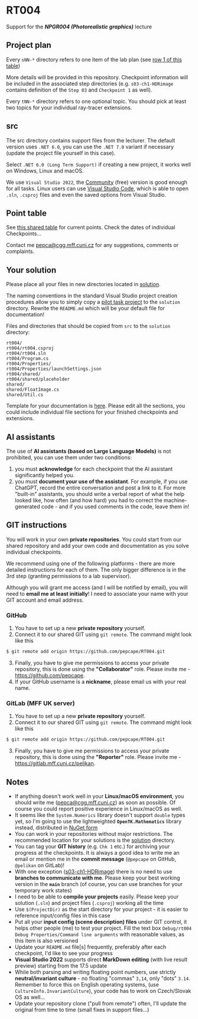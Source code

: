 # RT004
Support for the ***NPGR004 (Photorealistic graphics)*** lecture

## Project plan
Every `sNN-*` directory refers to one item of the lab plan
(see [row 1 of this table](https://docs.google.com/spreadsheets/d/1rOb0dhPapRahL4XWfD5Ar2pz9qGD7f0cMBM8gY_RkEE/edit?usp=sharing))

More details will be provided in this repository. Checkpoint
information will be included in the associated step directories
(e.g. `s03-ch1-HDRimage` contains definition of the `Step 03` and `Checkpoint 1` as well).

Every `tNN-*` directory refers to one optional topic. You
should pick at least two topics for your individual ray-tracer
extensions.

## src
The src directory contains support files from the lecturer. The default
version uses `.NET 6.0`, you can use the `.NET 7.0` variant if necessary
(update the project file yourself in this case).

Select `.NET 6.0 (Long Term Support)` if creating a new project,
it works well on Windows, Linux and macOS.

We use `Visual Studio 2022`, the [Community](https://visualstudio.microsoft.com/vs/community/)
(free) version is good enough for all tasks. Linux users can use
[Visual Studio Code](https://code.visualstudio.com/), which is able to open
`.sln`, `.csproj` files and even the saved options from Visual Studio. 

## Point table
See [this shared table](https://docs.google.com/spreadsheets/d/1rOb0dhPapRahL4XWfD5Ar2pz9qGD7f0cMBM8gY_RkEE/edit?usp=sharing)
for current points. Check the dates of individual Checkpoints...

Contact me <pepca@cgg.mff.cuni.cz> for any suggestions, comments or
complaints.

## Your solution
Please place all your files in new directories located in [solution](solution).

The naming conventions in the standard Visual Studio project creation procedures
allow you to simply copy a [pilot task project](src/rt004) to the `solution` directory.
Rewrite the `README.md` which will be your default file for documentation!

Files and directories that should be copied from `src` to the `solution` directory:
```
rt004/
rt004/rt004.csproj
rt004/rt004.sln
rt004/Program.cs
rt004/Properties/
rt004/Properties/launchSettings.json
rt004/shared/
rt004/shared/placeholder
shared/
shared/FloatImage.cs
shared/Util.cs
```

Template for your documentation is [here](solution/README.md). Please
edit all the sections, you could include individual file sections for
your finished checkpoints and extensions.

## AI assistants
The use of **AI assistants (based on Large Language Models)** is not prohibited,
you can use them under two conditions:
1. you must **acknowledge** for each checkpoint that the AI assistant significantly
   helped you.
2. you must **document your use of the assistant**. For example, if you use
   ChatGPT, record the entire conversation and post a link to it.
   For more "built-in" assistants, you should write a verbal report of
   what the help looked like, how often (and how hard) you had to
   correct the machine-generated code - and if you used comments in
   the code, leave them in!

## GIT instructions
You will work in your own **private repositories**.
You could start from our shared repository and add your own code and
documentation as you solve individual checkpoints.

We recommend using one of the following platforms - there are more
detailed instructions for each of them. The only bigger difference
is in the 3rd step (granting permissions to a lab supervisor).

Although you will grant me access (and I will be notified by email),
you will need to **email me at least initially**! I need to associate
your name with your GIT account and email address.

### GitHub
1. You have to set up a new **private repository** yourself.
2. Connect it to
our shared GIT using `git remote`. The command might look like this
```bash
$ git remote add origin https://github.com/pepcape/RT004.git
```
3. Finally, you have to give me permissions to access your private
repository, this is done using the **"Collaborator"** role.
Please invite me - https://github.com/pepcape.
4. If your GitHub username is a **nickname**, please email us with
your real name.

### GitLab (MFF UK server)
1. You have to set up a new **private repository** yourself.
2. Connect it to
our shared GIT using `git remote`. The command might look like this
```bash
$ git remote add origin https://github.com/pepcape/RT004.git
```
3. Finally, you have to give me permissions to access your private
repository, this is done using the **"Reporter"** role.
Please invite me - https://gitlab.mff.cuni.cz/pelikan.

## Notes
* If anything doesn't work well in your **Linux/macOS environment**,
  you should write me (<pepca@cgg.mff.cuni.cz>) as soon as possible.
  Of course you could report positive experience in Linux/macOS as well.
* It seems like the `System.Numerics` library doesn't support `double`
  types yet, so I'm going to use the lightweighted **`OpenTK.Mathematics`**
  library instead, distributed in [NuGet form](https://www.nuget.org/packages/OpenTK.Mathematics/5.0.0-pre.8)
* You can work in your repositories without major restrictions.
  The recommended location for your solutions is the [solution](solution)
  directory.
* You can tag your **GIT history** (e.g. `Chk 1` etc.) for archiving your
  progress at the checkpoints. It is always a good idea to write me an email
  or mention me in the **commit message** (`@pepcape` on GitHub, `@pelikan` on
  GitLab)!
* With one exception ([s03-ch1-HDRimage](s03-ch1-HDRimage/README.md)) there is no
  need to use **branches to communicate with me**. Please keep your best
  working version in the **`main`** branch (of course, you can use branches for your
  temporary work states)
* I need to be able to **compile your projects** easily. Please keep your solution
  (`.sln`) and project files (`.csproj`) working all the time
* Use `$(ProjectDir)` as the start directory for your project -
  it is easier to reference input/config files in this case
* Put all your **input config (scene description) files** under GIT control,
  it helps other people (me) to test your project. Fill the text box
  `Debug/rt004 Debug Properties/Command line arguments` with reasonable
  values, as this item is also versioned
* Update your `README.md` file[s] frequently, preferably after each checkpoint,
  I'd like to see your progress
* **Visual Studio 2022** supports direct **MarkDown editing** (with live
  result preview) starting from the 17.5 update
* While both parsing and writing floating point numbers, use strictly
  **neutral/invariant culture** - no floating "commas" `3,14`,
  only "dots" `3.14`. Remember to force this on English operating systems,
  (use `CultureInfo.InvariantCulture`), your code has to work on Czech/Slovak
  OS as well...
* Update your repository clone ("pull from remote") often, I'll update
  the original from time to time (small fixes in support files...)
